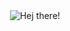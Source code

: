 <div align="center">
	<img src="https://raw.githubusercontent.com/YannickKolb/aboutme/main/Readme.gif" alt="Hej there!">
</div>
